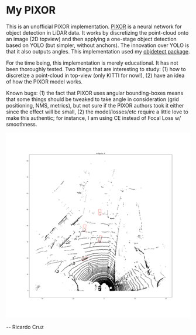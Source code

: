 # My PIXOR

This is an unofficial PIXOR implementation. [PIXOR](https://arxiv.org/abs/1902.06326) is a neural network for object detection in LiDAR data. It works by discretizing the point-cloud onto an image (2D topview) and then applying a one-stage object detection based on YOLO (but simpler, without anchors). The innovation over YOLO is that it also outputs angles. This implementation used my [objdetect package](https://github.com/rpmcruz/objdetect).

For the time being, this implementation is merely educational. It has not been thoroughly tested. Two things that are interesting to study: (1) how to discretize a point-cloud in top-view (only KITTI for now!), (2) have an idea of how the PIXOR model works.

Known bugs: (1) the fact that PIXOR uses angular bounding-boxes means that some things should be tweaked to take angle in consideration (grid positioning, NMS, metrics), but not sure if the PIXOR authors took it either since the effect will be small, (2) the model/losses/etc require a little love to make this authentic; for instance, I am using CE instead of Focal Loss w/ smoothness.

![](picture.png)

-- Ricardo Cruz
